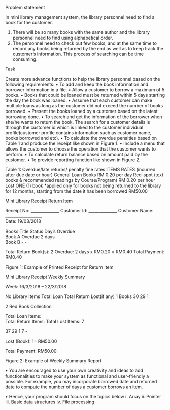 Problem statement

In mini library management system, the library personnel need to find a book for the customer. 
1. There will be so many books with the same author and the library personnel need to find using alphabetical order.
2. The personnel need to check out few books, and at the same time to record any books being returned by the end as well as to keep track the customer’s information.  This process of searching can be time consuming. 

Task

Create more advance functions to help the library personnel based on the following requirements:
•	To add and keep the book information and borrower information in a file.
•	Allow a customer to borrow a maximum of 5 books.
•	Books that could be loaned must be returned within 5 days starting the day the book was loaned.
•	Assume that each customer can make multiple loans as long as the customer did not exceed the number of books borrowed.
•	Present the books loaned by a customer based on the latest borrowing done.
•	To search and get the information of the borrower when she/he wants to return the book. The search for a customer details is through the customer id which is linked to the   	customer individual profile(customer profile contains information such as customer name, books borrowed and etc).
•	To calculate the overdue penalties based on Table 1 and produce the receipt like shown in Figure 1.
•	Include a menu that allows the customer to choose the operation that the customer wants to perform.
•	To calculate return balance based on amount paid by the customer.
•	To provide reporting function like shown in Figure 2.


Table 1: Overdue/late returns/ penalty fine rates
ITEMS	RATES 
(incurred after due date or hour)
General Loan Books	RM 0.20 per day
Red-spot
(text books & recommended readings by Course/Program)	RM 0.20 per hour
Lost ONE (1) book
*applied only for books not being returned to the library for 12 months, starting from the date it has been borrowed	RM50.00



Mini Library Receipt
Return Item

Receipt No: ______________
Customer Id: ______________
Customer Name: __________________                      
Date: 19/03/2018                                  

Books Title   	Status             Day’s Overdue              		
Book A                   	Overdue	                2 days		
Book B	-	                         -		
			
Total Return Book(s):  2
Overdue: 2 days x RM0.20 = RM0.40 
Total Payment: RM0.40			

Figure 1: Example of Printed Receipt for Return Item












Mini Library Receipt
Weekly Summary

Week: 16/3/2018 – 22/3/2018

No        Library Items	Total  Loan  	Total Return	Lost(if any)
 1         Books	    30	      29	     1
			
 2        Red Book Collection

Total Loan Items:  
Total Return Items:
Total Lost Items:	     7

 37
 29
   1	       7
	      - 

Lost (Book): 1= RM50.00

Total Payment: RM50.00
			

Figure 2: Example of Weekly Summary Report

•	You are encouraged to use your own creativity and ideas to add functionalities to make your system as functional and user-friendly a possible. For example, you may incorporate borrowed date and returned date to compute the number of days a customer borrows an item.

•	Hence, your program should focus on the topics below 
i. Array 
ii. Pointer 
iii. Basic data structures 
iv. File processing 

